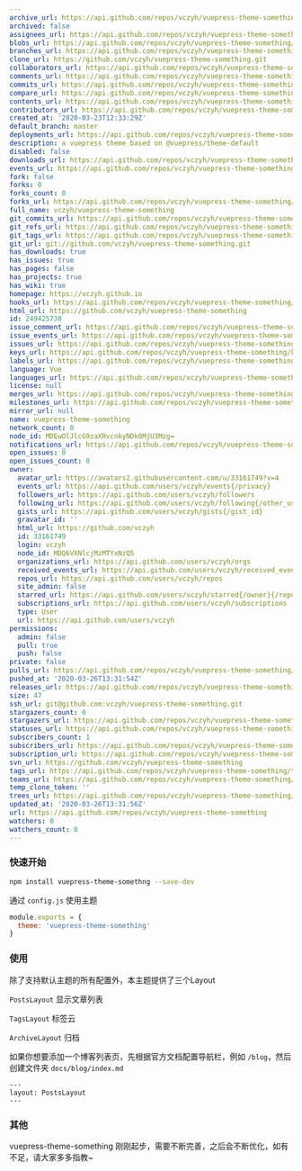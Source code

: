 ```yaml
---
archive_url: https://api.github.com/repos/vczyh/vuepress-theme-something/{archive_format}{/ref}
archived: false
assignees_url: https://api.github.com/repos/vczyh/vuepress-theme-something/assignees{/user}
blobs_url: https://api.github.com/repos/vczyh/vuepress-theme-something/git/blobs{/sha}
branches_url: https://api.github.com/repos/vczyh/vuepress-theme-something/branches{/branch}
clone_url: https://github.com/vczyh/vuepress-theme-something.git
collaborators_url: https://api.github.com/repos/vczyh/vuepress-theme-something/collaborators{/collaborator}
comments_url: https://api.github.com/repos/vczyh/vuepress-theme-something/comments{/number}
commits_url: https://api.github.com/repos/vczyh/vuepress-theme-something/commits{/sha}
compare_url: https://api.github.com/repos/vczyh/vuepress-theme-something/compare/{base}...{head}
contents_url: https://api.github.com/repos/vczyh/vuepress-theme-something/contents/{+path}
contributors_url: https://api.github.com/repos/vczyh/vuepress-theme-something/contributors
created_at: '2020-03-23T12:33:29Z'
default_branch: master
deployments_url: https://api.github.com/repos/vczyh/vuepress-theme-something/deployments
description: a vuepress theme based on @vuepress/theme-default
disabled: false
downloads_url: https://api.github.com/repos/vczyh/vuepress-theme-something/downloads
events_url: https://api.github.com/repos/vczyh/vuepress-theme-something/events
fork: false
forks: 0
forks_count: 0
forks_url: https://api.github.com/repos/vczyh/vuepress-theme-something/forks
full_name: vczyh/vuepress-theme-something
git_commits_url: https://api.github.com/repos/vczyh/vuepress-theme-something/git/commits{/sha}
git_refs_url: https://api.github.com/repos/vczyh/vuepress-theme-something/git/refs{/sha}
git_tags_url: https://api.github.com/repos/vczyh/vuepress-theme-something/git/tags{/sha}
git_url: git://github.com/vczyh/vuepress-theme-something.git
has_downloads: true
has_issues: true
has_pages: false
has_projects: true
has_wiki: true
homepage: https://vczyh.github.io
hooks_url: https://api.github.com/repos/vczyh/vuepress-theme-something/hooks
html_url: https://github.com/vczyh/vuepress-theme-something
id: 249425738
issue_comment_url: https://api.github.com/repos/vczyh/vuepress-theme-something/issues/comments{/number}
issue_events_url: https://api.github.com/repos/vczyh/vuepress-theme-something/issues/events{/number}
issues_url: https://api.github.com/repos/vczyh/vuepress-theme-something/issues{/number}
keys_url: https://api.github.com/repos/vczyh/vuepress-theme-something/keys{/key_id}
labels_url: https://api.github.com/repos/vczyh/vuepress-theme-something/labels{/name}
language: Vue
languages_url: https://api.github.com/repos/vczyh/vuepress-theme-something/languages
license: null
merges_url: https://api.github.com/repos/vczyh/vuepress-theme-something/merges
milestones_url: https://api.github.com/repos/vczyh/vuepress-theme-something/milestones{/number}
mirror_url: null
name: vuepress-theme-something
network_count: 0
node_id: MDEwOlJlcG9zaXRvcnkyNDk0MjU3Mzg=
notifications_url: https://api.github.com/repos/vczyh/vuepress-theme-something/notifications{?since,all,participating}
open_issues: 0
open_issues_count: 0
owner:
  avatar_url: https://avatars2.githubusercontent.com/u/33161749?v=4
  events_url: https://api.github.com/users/vczyh/events{/privacy}
  followers_url: https://api.github.com/users/vczyh/followers
  following_url: https://api.github.com/users/vczyh/following{/other_user}
  gists_url: https://api.github.com/users/vczyh/gists{/gist_id}
  gravatar_id: ''
  html_url: https://github.com/vczyh
  id: 33161749
  login: vczyh
  node_id: MDQ6VXNlcjMzMTYxNzQ5
  organizations_url: https://api.github.com/users/vczyh/orgs
  received_events_url: https://api.github.com/users/vczyh/received_events
  repos_url: https://api.github.com/users/vczyh/repos
  site_admin: false
  starred_url: https://api.github.com/users/vczyh/starred{/owner}{/repo}
  subscriptions_url: https://api.github.com/users/vczyh/subscriptions
  type: User
  url: https://api.github.com/users/vczyh
permissions:
  admin: false
  pull: true
  push: false
private: false
pulls_url: https://api.github.com/repos/vczyh/vuepress-theme-something/pulls{/number}
pushed_at: '2020-03-26T13:31:54Z'
releases_url: https://api.github.com/repos/vczyh/vuepress-theme-something/releases{/id}
size: 47
ssh_url: git@github.com:vczyh/vuepress-theme-something.git
stargazers_count: 0
stargazers_url: https://api.github.com/repos/vczyh/vuepress-theme-something/stargazers
statuses_url: https://api.github.com/repos/vczyh/vuepress-theme-something/statuses/{sha}
subscribers_count: 1
subscribers_url: https://api.github.com/repos/vczyh/vuepress-theme-something/subscribers
subscription_url: https://api.github.com/repos/vczyh/vuepress-theme-something/subscription
svn_url: https://github.com/vczyh/vuepress-theme-something
tags_url: https://api.github.com/repos/vczyh/vuepress-theme-something/tags
teams_url: https://api.github.com/repos/vczyh/vuepress-theme-something/teams
temp_clone_token: ''
trees_url: https://api.github.com/repos/vczyh/vuepress-theme-something/git/trees{/sha}
updated_at: '2020-03-26T13:31:56Z'
url: https://api.github.com/repos/vczyh/vuepress-theme-something
watchers: 0
watchers_count: 0
---
```


### 快速开始

```bash
npm install vuepress-theme-somethng --save-dev
```

通过 `config.js` 使用主题
```js
module.exports = {
  theme: 'vuepress-theme-something'
}
```

### 使用

除了支持默认主题的所有配置外，本主题提供了三个Layout

`PostsLayout`  显示文章列表

`TagsLayout`  标签云

`ArchiveLayout` 归档

如果你想要添加一个博客列表页，先根据官方文档配置导航栏，例如 `/blog`，然后创建文件夹 `docs/blog/index.md`

```
---
layout: PostsLayout
---
```

### 其他

vuepress-theme-something 刚刚起步，需要不断完善，之后会不断优化，如有不足，请大家多多指教~

